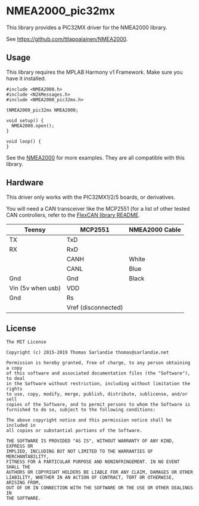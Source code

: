 # NMEA2000_pic32mx

This library provides a PIC32MX driver for the NMEA2000 library.

See https://github.com/ttlappalainen/NMEA2000.


## Usage

This library requires the MPLAB Harmony v1 Framework. Make sure you have it installed.


    #include <NMEA2000.h>
    #include <N2kMessages.h>
    #include <NMEA2000_pic32mx.h>

    tNMEA2000_pic32mx NMEA2000;

    void setup() {
      NMEA2000.open();
    }

    void loop() {
    }

See the [NMEA2000](https://github.com/ttlappalainen/NMEA2000) for more examples. They are all compatible with this library.

## Hardware

This driver only works with the PIC32MX1/2/5 boards, or derivatives.

You will need a CAN transceiver like the MCP2551 (for a list of other tested CAN controllers, refer to the [FlexCAN library README](https://github.com/teachop/FlexCAN_Library).

|      Teensy       |       MCP2551       | NMEA2000 Cable |
| ----------------- | ------------------- | -------------- |
|        TX         |         TxD         |                |
|        RX         |         RxD         |                |
|                   |        CANH         |     White      |
|                   |        CANL         |     Blue       |
|        Gnd        |         Gnd         |     Black      |
| Vin (5v when usb) |         VDD         |                |
|        Gnd        |         Rs          |                |
|                   | Vref (disconnected) |                |

## License

    The MIT License

    Copyright (c) 2015-2019 Thomas Sarlandie thomas@sarlandie.net

    Permission is hereby granted, free of charge, to any person obtaining a copy
    of this software and associated documentation files (the "Software"), to deal
    in the Software without restriction, including without limitation the rights
    to use, copy, modify, merge, publish, distribute, sublicense, and/or sell
    copies of the Software, and to permit persons to whom the Software is
    furnished to do so, subject to the following conditions:

    The above copyright notice and this permission notice shall be included in
    all copies or substantial portions of the Software.

    THE SOFTWARE IS PROVIDED "AS IS", WITHOUT WARRANTY OF ANY KIND, EXPRESS OR
    IMPLIED, INCLUDING BUT NOT LIMITED TO THE WARRANTIES OF MERCHANTABILITY,
    FITNESS FOR A PARTICULAR PURPOSE AND NONINFRINGEMENT. IN NO EVENT SHALL THE
    AUTHORS OR COPYRIGHT HOLDERS BE LIABLE FOR ANY CLAIM, DAMAGES OR OTHER
    LIABILITY, WHETHER IN AN ACTION OF CONTRACT, TORT OR OTHERWISE, ARISING FROM,
    OUT OF OR IN CONNECTION WITH THE SOFTWARE OR THE USE OR OTHER DEALINGS IN
    THE SOFTWARE.
